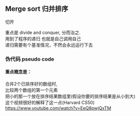 ## Merge sort 归并排序  

切开








重点是 divide and conquer, 分而治之.  
用到了程序的递归 也就是自己调用自己  
递归需要有个基准情况，不然会永远运行下去  


### 伪代码 pseudo code


#### 重点概念是：  
合并2个已排序好的数组时,  
比较两个数组的第一个元素  
把小的那一个放在排序结果数组里(假设你要的排序结果是从小到大)  
这个视频很好的解释了这一点(Harvard CS50)  
https://www.youtube.com/watch?v=EeQ8pwjQxTM
